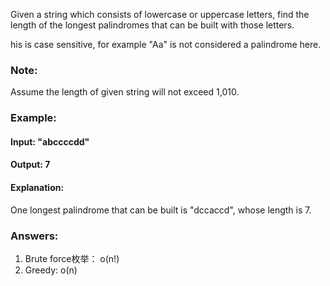 Given a string which consists of lowercase or uppercase letters, find the length of the longest palindromes that can be built with those letters.

his is case sensitive, for example "Aa" is not considered a palindrome here.

### Note:
Assume the length of given string will not exceed 1,010.

### Example:

#### Input:  "abccccdd"
#### Output: 7

#### Explanation:
One longest palindrome that can be built is "dccaccd", whose length is 7.

### Answers:

1. Brute force枚举： o(n!)
2. Greedy: o(n)
